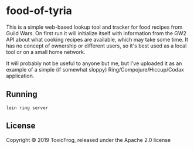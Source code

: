 # food-of-tyria

This is a simple web-based lookup tool and tracker for food recipes from Guild Wars. On first run it will initialize itself with information from the GW2 API about what cooking recipes are available, which may take some time. It has no concept of ownership or different users, so it's best used as a local tool or on a small home network.

It will probably not be useful to anyone but me, but I've uploaded it as an example of a simple (if somewhat sloppy) Ring/Compojure/Hiccup/Codax application.

## Running

    lein ring server

## License

Copyright © 2019 ToxicFrog, released under the Apache 2.0 license
